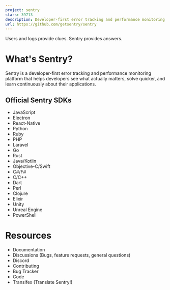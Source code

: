 ```yaml
---
project: sentry
stars: 39713
description: Developer-first error tracking and performance monitoring
url: https://github.com/getsentry/sentry
---
```


Users and logs provide clues. Sentry provides answers.

What's Sentry?
==============

Sentry is a developer-first error tracking and performance monitoring platform that helps developers see what actually matters, solve quicker, and learn continuously about their applications.

Official Sentry SDKs
--------------------

-   JavaScript
-   Electron
-   React-Native
-   Python
-   Ruby
-   PHP
-   Laravel
-   Go
-   Rust
-   Java/Kotlin
-   Objective-C/Swift
-   C#/F#
-   C/C++
-   Dart
-   Perl
-   Clojure
-   Elixir
-   Unity
-   Unreal Engine
-   PowerShell

Resources
=========

-   Documentation
-   Discussions (Bugs, feature requests, general questions)
-   Discord
-   Contributing
-   Bug Tracker
-   Code
-   Transifex (Translate Sentry!)
